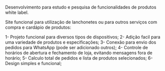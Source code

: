 Desenvolvimento para estudo e pesquisa de funcionalidades de produtos white label.

Site funcional para utilização de lanchonetes ou para outros serviços com compra e cardápio de produtos:

1- Projeto funcional para diversos tipos de dispositivos;
2- Adição facil para uma variedade de produtos e especificações;
3- Conexão para envio dos pedidos para WhatsApp (pode ser adicionado outros);
4- Controle de horários de abertura e fechamento de loja, evitando mensagens fora de horário;
5- Calculo total de pedidos e lista de produtos selecionados;
6- Design simples e funcional;

